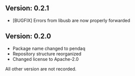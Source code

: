Version: 0.2.1
------------
- [BUGFIX] Errors from libusb are now properly forwarded

Version: 0.2.0
------------
- Package name changed to pendaq
- Repository structure reorganized
- Changed license to Apache-2.0

All other version are not recorded.